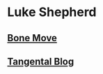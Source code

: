 # Luke Shepherd


## [Bone Move](https://lukemshepherd.github.io/vox/)


## [Tangental Blog](https://lukemshepherd.github.io/tangential/)

